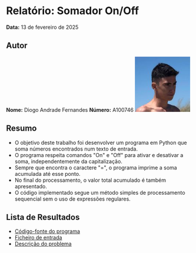# Relatório: Somador On/Off

**Data:** 13 de fevereiro de 2025  

## Autor  
**Nome:** Diogo Andrade Fernandes 
**Número:** A100746
![Foto do Autor](./imgs/foto-id.jpg)  

## Resumo  
- O objetivo deste trabalho foi desenvolver um programa em Python que soma números encontrados num texto de entrada.  
- O programa respeita comandos "On" e "Off" para ativar e desativar a soma, independentemente da capitalização.  
- Sempre que encontra o caractere "=", o programa imprime a soma acumulada até esse ponto.  
- No final do processamento, o valor total acumulado é também apresentado.  
- O código implementado segue um método simples de processamento sequencial sem o uso de expressões regulares.  

## Lista de Resultados  
- [Código-fonte do programa](SomadorOnOff.py)  
- [Ficheiro de entrada](input.txt)  
- [Descrição do problema](tpc1.pdf)  
